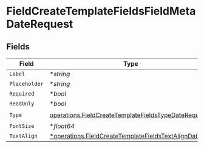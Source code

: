 # FieldCreateTemplateFieldsFieldMetaDateRequest


## Fields

| Field                                                                                                                        | Type                                                                                                                         | Required                                                                                                                     | Description                                                                                                                  |
| ---------------------------------------------------------------------------------------------------------------------------- | ---------------------------------------------------------------------------------------------------------------------------- | ---------------------------------------------------------------------------------------------------------------------------- | ---------------------------------------------------------------------------------------------------------------------------- |
| `Label`                                                                                                                      | **string*                                                                                                                    | :heavy_minus_sign:                                                                                                           | N/A                                                                                                                          |
| `Placeholder`                                                                                                                | **string*                                                                                                                    | :heavy_minus_sign:                                                                                                           | N/A                                                                                                                          |
| `Required`                                                                                                                   | **bool*                                                                                                                      | :heavy_minus_sign:                                                                                                           | N/A                                                                                                                          |
| `ReadOnly`                                                                                                                   | **bool*                                                                                                                      | :heavy_minus_sign:                                                                                                           | N/A                                                                                                                          |
| `Type`                                                                                                                       | [operations.FieldCreateTemplateFieldsTypeDateRequest2](../../models/operations/fieldcreatetemplatefieldstypedaterequest2.md) | :heavy_check_mark:                                                                                                           | N/A                                                                                                                          |
| `FontSize`                                                                                                                   | **float64*                                                                                                                   | :heavy_minus_sign:                                                                                                           | N/A                                                                                                                          |
| `TextAlign`                                                                                                                  | [*operations.FieldCreateTemplateFieldsTextAlignDate](../../models/operations/fieldcreatetemplatefieldstextaligndate.md)      | :heavy_minus_sign:                                                                                                           | N/A                                                                                                                          |
